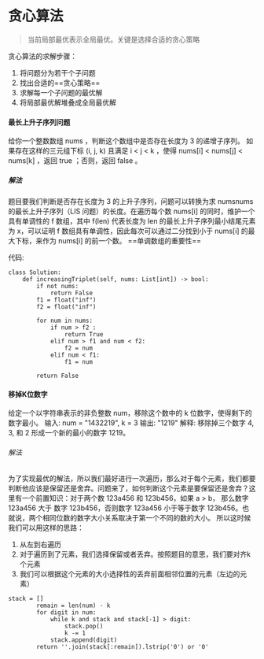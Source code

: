 # 贪心算法

> 当前局部最优表示全局最优。关键是选择合适的贪心策略

贪心算法的求解步骤：
1. 将问题分为若干个子问题
2. 找出合适的==贪心策略==
3. 求解每一个子问题的最优解
4. 将局部最优解堆叠成全局最优解




#### 最长上升子序列问题
给你一个整数数组 nums ，判断这个数组中是否存在长度为 3 的递增子序列。
如果存在这样的三元组下标 (i, j, k) 且满足 i < j < k ，使得 nums[i] < nums[j] < nums[k] ，返回 true ；否则，返回 false 。

##### 解法
题目要我们判断是否存在长度为 3 的上升子序列，问题可以转换为求 numsnums 的最长上升子序列（LIS 问题）的长度。在遍历每个数 nums[i] 的同时，维护一个具有单调性的 f 数组，其中 f(len) 代表长度为 len 的最长上升子序列最小结尾元素为 x，可以证明 f 数组具有单调性，因此每次可以通过二分找到小于 nums[i] 的最大下标，来作为 nums[i] 的前一个数。 ==单调数组的重要性==


代码:
```
class Solution:
    def increasingTriplet(self, nums: List[int]) -> bool:
        if not nums:
            return False
        f1 = float("inf")
        f2 = float("inf")

        for num in nums:
            if num > f2 :
                return True
            elif num > f1 and num < f2:
                f2 = num 
            elif num < f1:
                f1 = num 

        return False

```

#### 移掉K位数字
给定一个以字符串表示的非负整数  num，移除这个数中的 k 位数字，使得剩下的数字最小。
输入: num = "1432219", k = 3
输出: "1219"
解释: 移除掉三个数字 4, 3, 和 2 形成一个新的最小的数字 1219。

###### 解法
为了实现最优的解法，所以我们最好进行一次遍历，那么对于每个元素，我们都要判断他应该是保留还是舍弃。问题来了，如何判断这个元素是要保留还是舍弃？这里有一个前置知识：对于两个数 123a456 和 123b456，如果 a > b， 那么数字 123a456 大于 数字 123b456，否则数字 123a456 小于等于数字 123b456。也就说，两个相同位数的数字大小关系取决于第一个不同的数的大小。
所以这时候我们可以用这样的思路：
1. 从左到右遍历
2. 对于遍历到了元素，我们选择保留或者丢弃。按照题目的意思，我们要对齐k个元素
3. 我们可以根据这个元素的大小选择性的丢弃前面相邻位置的元素（左边的元素）


```
stack = []
        remain = len(num) - k
        for digit in num:
            while k and stack and stack[-1] > digit:
                stack.pop()
                k -= 1
            stack.append(digit)
        return ''.join(stack[:remain]).lstrip('0') or '0'

```




